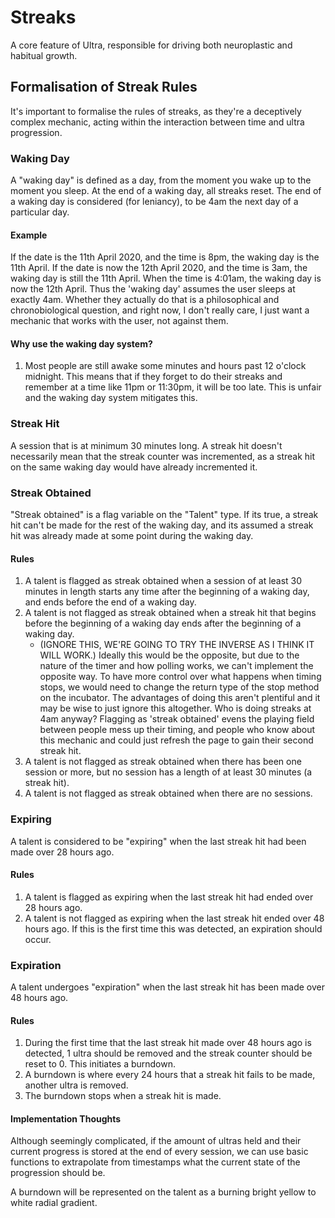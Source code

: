 # Streaks
A core feature of Ultra, responsible for driving both neuroplastic and habitual growth.

## Formalisation of Streak Rules
It's important to formalise the rules of streaks, as they're a deceptively complex mechanic, acting within the interaction between time and ultra progression.

### Waking Day
A "waking day" is defined as a day, from the moment you wake up to the 
moment you sleep. At the end of a waking day, all streaks reset. The end of 
a waking day is considered (for leniancy), to be 4am the next day of a 
particular day.

#### Example

If the date is the 11th April 2020, and the time is 8pm, the waking
day is the 11th April. If the date is now the 12th April 2020, and the 
time is 3am, the waking day is still the 11th April. When the time is 
4:01am, the waking day is now the 12th April. Thus the 'waking day' assumes the user sleeps at exactly 4am. Whether they actually do that is a philosophical and chronobiological question, and right now, I don't really care, I just want a mechanic that works with the user, not against them.

#### Why use the waking day system?
1. Most people are still awake some minutes and hours past 12 o'clock
     midnight. This means that if they forget to do their streaks and
     remember at a time like 11pm or 11:30pm, it will be too late. This is 
     unfair and the waking day system mitigates this.

### Streak Hit
A session that is at minimum 30 minutes long. A streak hit doesn't necessarily mean that the streak counter was incremented, as a streak hit on the same waking day would have already incremented it.

### Streak Obtained
"Streak obtained" is a flag variable on the "Talent" type. If its true, a streak hit can't be made for the rest of the waking day, and its assumed a streak hit was already made at some point during the waking day.

#### Rules
1. A talent is flagged as streak obtained when a session of at least 30 minutes in length starts any time after the beginning of a waking day, and ends before the end of a waking day.
2. A talent is not flagged as streak obtained when a streak hit that begins before the beginning of a waking day ends after the beginning of a waking day.
    - (IGNORE THIS, WE'RE GOING TO TRY THE INVERSE AS I THINK IT WILL WORK.) Ideally this would be the opposite, but due to the nature of the timer and how polling works, we can't implement the opposite way. To have more control over what happens when timing stops, we would need to change the return type of the stop method on the incubator. The advantages of doing this aren't plentiful and it may be wise to just ignore this altogether. Who is doing streaks at 4am anyway? Flagging as 'streak obtained' evens the playing field between people mess up their timing, and people who know about this mechanic and could just refresh the page to gain their second streak hit.
3. A talent is not flagged as streak obtained when there has been one session or more, but no session has a length of at least 30 minutes (a streak hit).
4. A talent is not flagged as streak obtained when there are no sessions.

### Expiring
A talent is considered to be "expiring" when the last streak hit had been made over 28 hours ago.

#### Rules
1. A talent is flagged as expiring when the last streak hit had ended over 28 hours ago.
2. A talent is not flagged as expiring when the last streak hit ended over 48 hours ago. If this is the first time this was detected, an expiration should occur.

### Expiration
A talent undergoes "expiration" when the last streak hit has been made over 48 hours ago.

#### Rules
1. During the first time that the last streak hit made over 48 hours ago is detected, 1 ultra should be removed and the streak counter should be reset to 0. This initiates a burndown.
2. A burndown is where every 24 hours that a streak hit fails to be made, another ultra is removed.
3. The burndown stops when a streak hit is made.

#### Implementation Thoughts
Although seemingly complicated, if the amount of ultras held and their current progress is stored at the end of every session, we can use basic functions to extrapolate from timestamps what the current state of the progression should be.

A burndown will be represented on the talent as a burning bright yellow to white radial gradient.